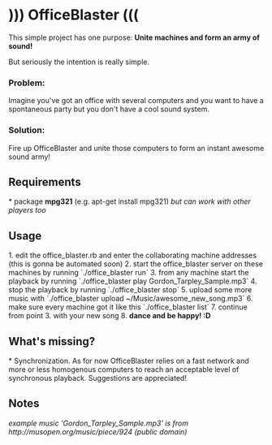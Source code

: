 <h1>))) OfficeBlaster (((</h1>
This simple project has one purpose: <b>Unite machines and form an army of sound!</b>

But seriously the intention is really simple.

<h3>Problem:</h3>
Imagine you've got an office with several computers and
you want to have a spontaneous party but you don't have a cool sound system.

<h3>Solution:</h3>

Fire up OfficeBlaster and unite those computers to form an instant awesome sound army!

<h2>Requirements</h2>
* package <b>mpg321</b> (e.g. apt-get install mpg321) <i>but can work with other players too</i>

<h2>Usage</h2>
1. edit the office_blaster.rb and enter the collaborating machine addresses (this is gonna be automated soon)
2. start the office_blaster server on these machines by running `./office_blaster run`
3. from any machine start the playback by running `./office_blaster play Gordon_Tarpley_Sample.mp3`
4. stop the playback by running `./office_blaster stop`
5. upload some more music with `./office_blaster upload ~/Music/awesome_new_song.mp3`
6. make sure every machine got it like this `./office_blaster list`
7. continue from point 3. with your new song
8. <b>dance and be happy! :D</b>

<h2>What's missing?</h2>
* Synchronization. As for now OfficeBlaster relies on a fast network and more or less homogenous computers to reach an acceptable level of synchronous playback. Suggestions are appreciated!

<h2>Notes</h2>
<i>example music 'Gordon_Tarpley_Sample.mp3' is from http://musopen.org/music/piece/924 (public domain)</i>
